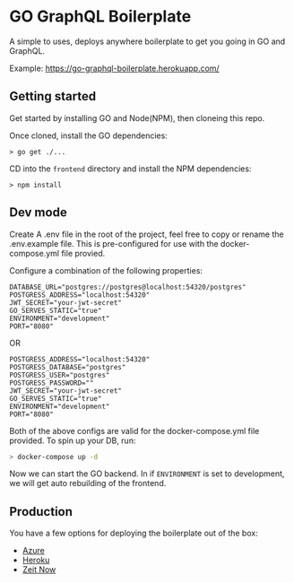 # GO GraphQL Boilerplate

A simple to uses, deploys anywhere boilerplate to get you going in GO and GraphQL.

Example: https://go-graphql-boilerplate.herokuapp.com/


## Getting started

Get started by installing GO and Node(NPM), then cloneing this repo.

Once cloned, install the GO dependencies:

```shell
> go get ./...
```

CD into the `frontend` directory and install the NPM dependencies:

```shell
> npm install
```


## Dev mode

Create A .env file in the root of the project, feel free to copy or rename the .env.example file. This is pre-configured for use with the docker-compose.yml file provied.

Configure a combination of the following properties:

```
DATABASE_URL="postgres://postgres@localhost:54320/postgres"
POSTGRESS_ADDRESS="localhost:54320"
JWT_SECRET="your-jwt-secret"
GO_SERVES_STATIC="true"
ENVIRONMENT="development"
PORT="8080"
```

OR

```
POSTGRESS_ADDRESS="localhost:54320"
POSTGRESS_DATABASE="postgres"
POSTGRESS_USER="postgres"
POSTGRESS_PASSWORD=""
JWT_SECRET="your-jwt-secret"
GO_SERVES_STATIC="true"
ENVIRONMENT="development"
PORT="8080"
```

Both of the above configs are valid for the docker-compose.yml file provided. To spin up your DB, run:

```bash
> docker-compose up -d
```

Now we can start the GO backend. In if `ENVIRONMENT` is set to development, we will get auto rebuilding of the frontend.


## Production

You have a few options for deploying the boilerplate out of the box:

- [Azure](docs/azure.md)
- [Heroku](docs/heroku.md)
- [Zeit Now](docs/zeit-now.md)
